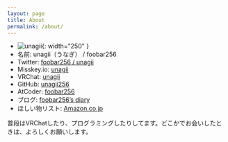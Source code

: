 ```yaml
---
layout: page
title: About
permalink: /about/
---
```

- ![unagii](/assets/unagii.png){: width="250" }
- 名前: unagii（うなぎ） / foobar256
- Twitter: [foobar256 / unagii](https://twitter.com/foobar256256)
- Misskey.io: [unagii](https://misskey.io/@unagii)
- VRChat: [unagii](https://vrchat.com/home/user/usr_ee3aafca-fb01-4ff0-9391-c275cc0fd169)
- GitHub: [unagii256](https://github.com/unagii256)
- AtCoder: [foobar256](https://atcoder.jp/users/foobar256)
- ブログ: [foobar256’s diary](https://foobar256.hatenablog.com/)
- ほしい物リスト: [Amazon.co.jp](https://www.amazon.jp/hz/wishlist/ls/2JP69D7DY6E6P?ref_=wl_share)

普段はVRChatしたり、プログラミングしたりしてます。どこかでお会いしたときは、よろしくお願いします。
